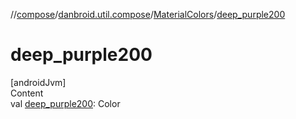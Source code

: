 //[compose](../../../index.md)/[danbroid.util.compose](../index.md)/[MaterialColors](index.md)/[deep_purple200](deep_purple200.md)



# deep_purple200  
[androidJvm]  
Content  
val [deep_purple200](deep_purple200.md): Color  



